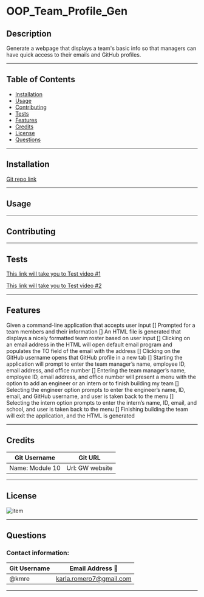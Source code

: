 # OOP_Team_Profile_Gen

## Description
Generate a webpage that displays a team's basic info so that managers can have quick access to their emails and GitHub profiles.

---

## Table of Contents

* [Installation](#installation)
* [Usage](#usage)
* [Contributing](#contributing)
* [Tests](#tests)
* [Features](#features)
* [Credits](#credits)
* [License](#license)
* [Questions](#questions)

---

## Installation
[Git repo link](https://github.com/kmre/OOP_Team_Profile_Gen.git)

---

## Usage



---

## Contributing


---

## Tests
[This link will take you to Test video #1](#) 

[This link will take you to Test video #2](#) 

---

## Features
Given a command-line application that accepts user input
[] Prompted for a team members and their information
[] An HTML file is generated that displays a nicely formatted team roster based on user input
[] Clicking on an email address in the HTML will open default email program and populates the TO field of the email with the address
[] Clicking on the GitHub username opens that GitHub profile in a new tab
[] Starting the application will prompt to enter the team manager’s name, employee ID, email address, and office number
[] Entering the team manager’s name, employee ID, email address, and office number will present a menu with the option to add an engineer or an intern or to finish building my team
[] Selecting the engineer option prompts to enter the engineer’s name, ID, email, and GitHub username, and user is taken back to the menu
[] Selecting the intern option prompts to enter the intern’s name, ID, email, and school, and user is taken back to the menu
[] Finishing building the team will exit the application, and the HTML is generated

---

## Credits

|Git Username|Git URL|
|------------|-----------------------|
|Name: Module 10| Url: GW website| 



---

## License
![item](https://img.shields.io/static/v1?label=license&message=MIT&color=green) 

---

## Questions

### Contact information:

|Git Username|Email Address :e-mail: |
|------------|-----------------------|
|@kmre|karla.romero7@gmail.com|

---
